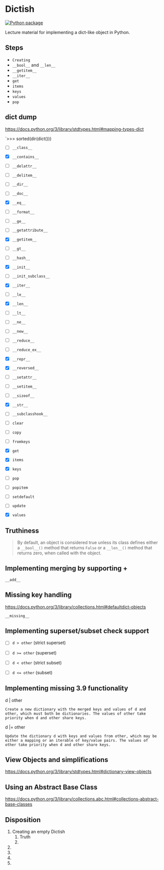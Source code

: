 # Dictish

[![Python package](https://github.com/DevL/dictish/actions/workflows/python-package.yml/badge.svg)](https://github.com/DevL/dictish/actions/workflows/python-package.yml)

Lecture material for implementing a dict-like object in Python.

## Steps

* `Creating`
* `__bool__` and `__len__`
* `__getitem__`
* `__iter__`
* `get`
* `items`
* `keys`
* `values`
* `pop`


## dict dump

https://docs.python.org/3/library/stdtypes.html#mapping-types-dict

`>>> sorted(dir(dict()))

- [ ] `__class__`
- [x] `__contains__`
- [ ] `__delattr__`
- [ ] `__delitem__`
- [ ] `__dir__`
- [ ] `__doc__`
- [x] `__eq__`
- [ ] `__format__`
- [ ] `__ge__`
- [ ] `__getattribute__`
- [x] `__getitem__`
- [ ] `__gt__`
- [ ] `__hash__`
- [x] `__init__`
- [ ] `__init_subclass__`
- [x] `__iter__`
- [ ] `__le__`
- [x] `__len__`
- [ ] `__lt__`
- [ ] `__ne__`
- [ ] `__new__`
- [ ] `__reduce__`
- [ ] `__reduce_ex__`
- [x] `__repr__`
- [x] `__reversed__`
- [ ] `__setattr__`
- [ ] `__setitem__`
- [ ] `__sizeof__`
- [x] `__str__`
- [ ] `__subclasshook__`
- [ ] `clear`
- [ ] `copy`
- [ ] `fromkeys`
- [x] `get`
- [x] `items`
- [x] `keys`
- [ ] `pop`
- [ ] `popitem`
- [ ] `setdefault`
- [ ] `update`
- [x] `values`



## Truthiness

> By default, an object is considered true unless its class defines either a `__bool__()` method
> that returns `False` or a `__len__()` method that returns zero, when called with the object.


## Implementing merging by supporting +

`__add__`

## Missing key handling

https://docs.python.org/3/library/collections.html#defaultdict-objects

`__missing__`

## Implementing superset/subset check support

- [ ] `d > other` (strict superset)
- [ ] `d >= other` (superset)
- [ ] `d < other` (strict subset)
- [ ] `d <= other` (subset)


## Implementing missing 3.9 functionality


d | other

    Create a new dictionary with the merged keys and values of d and other, which must both be dictionaries. The values of other take priority when d and other share keys.

d |= other

    Update the dictionary d with keys and values from other, which may be either a mapping or an iterable of key/value pairs. The values of other take priority when d and other share keys.

## View Objects and simplifications

https://docs.python.org/3/library/stdtypes.html#dictionary-view-objects


## Using an Abstract Base Class

https://docs.python.org/3/library/collections.abc.html#collections-abstract-base-classes

## Disposition

1. Creating an empty Dictish
    1. Truth
    2.
2.
3.
4.
5.
